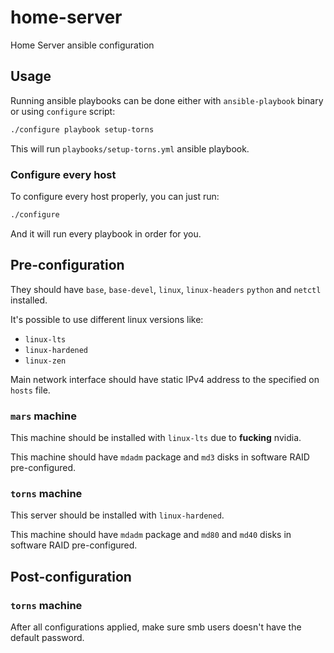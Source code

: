 # home-server
Home Server ansible configuration

## Usage

Running ansible playbooks can be done either with `ansible-playbook` binary
or using `configure` script:

```bash
./configure playbook setup-torns
```

This will run `playbooks/setup-torns.yml` ansible playbook.

### Configure every host

To configure every host properly, you can just run:

```bash
./configure
```

And it will run every playbook in order for you.


## Pre-configuration

They should have `base`, `base-devel`, `linux`, `linux-headers`
`python` and `netctl` installed.

It's possible to use different linux versions like:
- `linux-lts`
- `linux-hardened`
- `linux-zen`

Main network interface should have static IPv4 address to the specified on
`hosts` file.

### `mars` machine

This machine should be installed with `linux-lts` due to **fucking** nvidia.

This machine should have `mdadm` package and `md3` disks in software RAID
pre-configured.

### `torns` machine

This server should be installed with `linux-hardened`.

This machine should have `mdadm` package and `md80` and `md40` disks in software
RAID pre-configured.

## Post-configuration

### `torns` machine

After all configurations applied, make sure smb users doesn't have the default
password.
